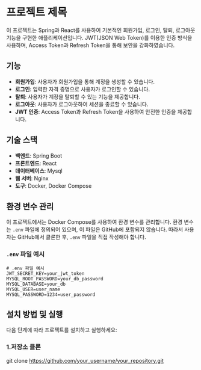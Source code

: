 # 프로젝트 제목

이 프로젝트는 Spring과 React를 사용하여 기본적인 회원가입, 로그인, 탈퇴, 로그아웃 기능을 구현한 애플리케이션입니다. JWT(JSON Web Token)를 이용한 인증 방식을 사용하며, Access Token과 Refresh Token을 통해 보안을 강화하였습니다.

## 기능

- **회원가입**: 사용자가 회원가입을 통해 계정을 생성할 수 있습니다.
- **로그인**: 입력한 자격 증명으로 사용자가 로그인할 수 있습니다.
- **탈퇴**: 사용자가 계정을 탈퇴할 수 있는 기능을 제공합니다.
- **로그아웃**: 사용자가 로그아웃하여 세션을 종료할 수 있습니다.
- **JWT 인증**: Access Token과 Refresh Token을 사용하여 안전한 인증을 제공합니다.

## 기술 스택

- **백엔드**: Spring Boot
- **프론트엔드**: React
- **데이터베이스**: Mysql
- **웹 서버**: Nginx
- **도구**: Docker, Docker Compose

## 환경 변수 관리

이 프로젝트에서는 Docker Compose를 사용하여 환경 변수를 관리합니다. 환경 변수는 `.env` 파일에 정의되어 있으며, 이 파일은 GitHub에 포함되지 않습니다. 따라서 사용자는 GitHub에서 클론한 후, `.env` 파일을 직접 작성해야 합니다.

### `.env` 파일 예시

```env
# .env 파일 예시
JWT_SECRET_KEY=your_jwt_token
MYSQL_ROOT_PASSWORD=your_db_password
MYSQL_DATABASE=your_db
MYSQL_USER=user_name
MYSQL_PASSWORD=1234=user_password
```

## 설치 방법 및 실행

다음 단계에 따라 프로젝트를 설치하고 실행하세요:

### 1.저장소 클론

git clone https://github.com/your_username/your_repository.git
